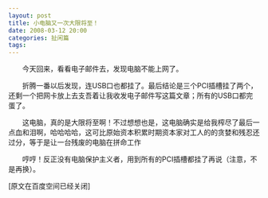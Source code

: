 ```yaml
---
layout: post
title: 小电脑又一次大限将至！
date: 2008-03-12 20:00
categories: 扯闲篇
tags: 
---
```



　　今天回来，看看电子邮件去，发现电脑不能上网了。

　　折腾一番以后发现，连USB口也都挂了。最后结论是三个PCI插槽挂了两个，还剩一个把网卡放上去支吾着让我收发电子邮件写这篇文章；所有的USB口都完蛋了。

<!-- more -->



　　这电脑，真的是大限将至啊！不过想想也是，这电脑确实是给我榨尽了最后一点血和泪啊，哈哈哈哈，这可比原始资本积累时期资本家对工人的的贪婪和残忍还过分，等于是让一台残废的电脑在拼命工作

　　哼哼！反正没有电脑保护主义者，用到所有的PCI插槽都挂了再说（注意，不是再换）。

[原文在百度空间已经关闭]

